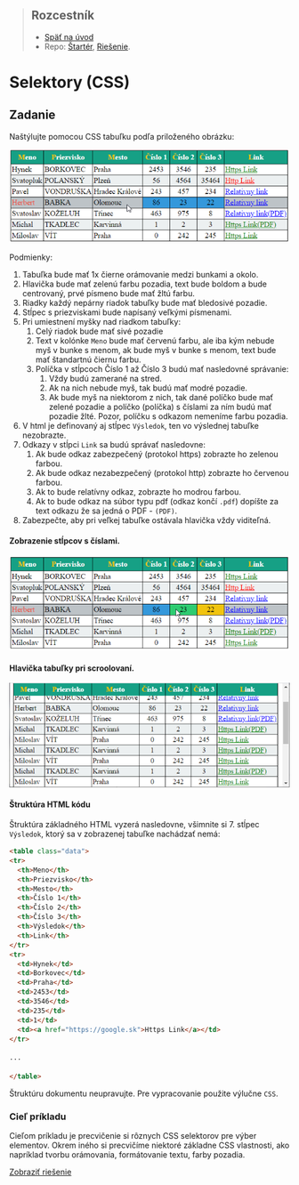 <div class="hidden">

> ## Rozcestník
> - [Späť na úvod](../../README.md)
> - Repo: [Štartér](/../../tree/main/css/selektory), [Riešenie](/../../tree/solution/css/selektory).
</div>

# Selektory (CSS)

## Zadanie
Naštýlujte pomocou CSS tabuľku podľa priloženého obrázku:

![](images_selektory/zadanie1.png)

Podmienky:
1. Tabuľka bude mať 1x čierne orámovanie medzi bunkami a okolo.
2. Hlavička bude mať zelenú farbu pozadia, text bude boldom a bude centrovaný, prvé písmeno bude mať žltú farbu.
3. Riadky každý nepárny riadok tabuľky bude mať bledosivé pozadie.
4. Stĺpec s priezviskami bude napísaný veľkými písmenami.
5. Pri umiestnení myšky nad riadkom tabuľky:
   1. Celý riadok bude mať sivé pozadie
   2. Text v kolónke `Meno` bude mať červenú farbu, ale iba kým nebude myš v bunke s menom, ak bude myš v bunke s menom, text bude mať štandartnú čiernu farbu.
   3. Políčka v stĺpcoch Číslo 1 až Číslo 3 budú mať nasledovné správanie:
      1. Vždy budú zamerané na stred.
      2. Ak na nich nebude myš, tak budú mať modré pozadie.
      3. Ak bude myš na niektorom z nich, tak dané políčko bude mať zelené pozadie a políčko (políčka) s číslami za ním budú mať pozadie žlté. Pozor, políčku s odkazom nemeníme farbu pozadia.
6. V html je definovaný aj stĺpec `Výsledok`, ten vo výslednej tabuľke nezobrazte.
7. Odkazy v stĺpci `Link` sa budú správať nasledovne:
   1. Ak bude odkaz zabezpečený (protokol https) zobrazte ho zelenou farbou.
   2. Ak bude odkaz nezabezpečený (protokol http) zobrazte ho červenou farbou.
   3. Ak to bude relatívny odkaz, zobrazte ho modrou farbou.
   4. Ak to bude odkaz na súbor typu pdf (odkaz končí `.pdf`) dopíšte za text odkazu že sa jedná o PDF - `(PDF)`.
8. Zabezpečte, aby pri veľkej tabuľke ostávala hlavička vždy viditeľná.

#### Zobrazenie stĺpcov s číslami.

![](images_selektory/zadanie2.png)

#### Hlavička tabuľky pri scroolovaní.

![](images_selektory/zadanie-hlavicka.png)

#### Štruktúra HTML kódu

Štruktúra základného HTML vyzerá nasledovne, všimnite si 7. stĺpec `Výsledok`, ktorý sa v zobrazenej tabuľke nachádzať nemá:
```html
<table class="data">
<tr>
  <th>Meno</th>
  <th>Priezvisko</th>
  <th>Mesto</th>
  <th>Číslo 1</th>
  <th>Číslo 2</th>
  <th>Číslo 3</th>
  <th>Výsledok</th>
  <th>Link</th>
</tr>
<tr>
  <td>Hynek</td>
  <td>Borkovec</td>
  <td>Praha</td>
  <td>2453</td>
  <td>3546</td>
  <td>235</td>
  <td>1</td>
  <td><a href="https://google.sk">Https Link</a></td>
</tr>

...

</table>
```

Štruktúru dokumentu neupravujte. Pre vypracovanie použite výlučne `CSS`.

### Cieľ príkladu
Cieľom príkladu je precvičenie si rôznych CSS selektorov pre výber elementov. Okrem iného si precvičíme niektoré základne CSS vlastnosti, ako napríklad tvorbu orámovania, formátovanie textu, farby pozadia.

<div class="hidden">

[Zobraziť riešenie](riesenie.md)
</div>